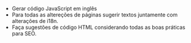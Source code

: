 * Gerar código JavaScript em inglês
* Para todas as altereções de páginas sugerir textos juntamente com alterações de i18n.
* Faça sugestões de código HTML considerando todas as boas práticas para SEO.